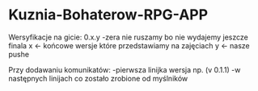 # Kuznia-Bohaterow-RPG-APP

Wersyfikacje na gicie: 
0.x.y
-zera nie ruszamy bo nie wydajemy jeszcze finala
x <- końcowe wersje które przedstawiamy na zajęciach
y <- nasze pushe 

Przy dodawaniu komunikatów: 
-pierwsza linijka wersja np. (v 0.1.1)
-w następnych linijach co zostało zrobione od myślników 
